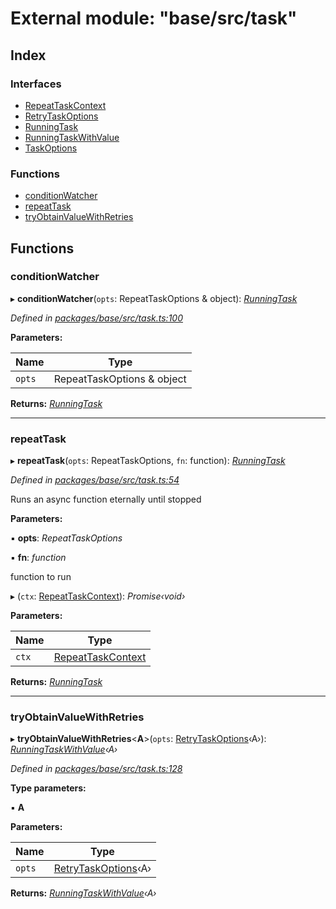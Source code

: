# External module: "base/src/task"

## Index

### Interfaces

* [RepeatTaskContext](../interfaces/_base_src_task_.repeattaskcontext.md)
* [RetryTaskOptions](../interfaces/_base_src_task_.retrytaskoptions.md)
* [RunningTask](../interfaces/_base_src_task_.runningtask.md)
* [RunningTaskWithValue](../interfaces/_base_src_task_.runningtaskwithvalue.md)
* [TaskOptions](../interfaces/_base_src_task_.taskoptions.md)

### Functions

* [conditionWatcher](_base_src_task_.md#conditionwatcher)
* [repeatTask](_base_src_task_.md#repeattask)
* [tryObtainValueWithRetries](_base_src_task_.md#tryobtainvaluewithretries)

## Functions

###  conditionWatcher

▸ **conditionWatcher**(`opts`: RepeatTaskOptions & object): *[RunningTask](../interfaces/_base_src_task_.runningtask.md)*

*Defined in [packages/base/src/task.ts:100](https://github.com/celo-org/celo-monorepo/blob/master/packages/base/src/task.ts#L100)*

**Parameters:**

Name | Type |
------ | ------ |
`opts` | RepeatTaskOptions & object |

**Returns:** *[RunningTask](../interfaces/_base_src_task_.runningtask.md)*

___

###  repeatTask

▸ **repeatTask**(`opts`: RepeatTaskOptions, `fn`: function): *[RunningTask](../interfaces/_base_src_task_.runningtask.md)*

*Defined in [packages/base/src/task.ts:54](https://github.com/celo-org/celo-monorepo/blob/master/packages/base/src/task.ts#L54)*

Runs an async function eternally until stopped

**Parameters:**

▪ **opts**: *RepeatTaskOptions*

▪ **fn**: *function*

function to run

▸ (`ctx`: [RepeatTaskContext](../interfaces/_base_src_task_.repeattaskcontext.md)): *Promise‹void›*

**Parameters:**

Name | Type |
------ | ------ |
`ctx` | [RepeatTaskContext](../interfaces/_base_src_task_.repeattaskcontext.md) |

**Returns:** *[RunningTask](../interfaces/_base_src_task_.runningtask.md)*

___

###  tryObtainValueWithRetries

▸ **tryObtainValueWithRetries**<**A**>(`opts`: [RetryTaskOptions](../interfaces/_base_src_task_.retrytaskoptions.md)‹A›): *[RunningTaskWithValue](../interfaces/_base_src_task_.runningtaskwithvalue.md)‹A›*

*Defined in [packages/base/src/task.ts:128](https://github.com/celo-org/celo-monorepo/blob/master/packages/base/src/task.ts#L128)*

**Type parameters:**

▪ **A**

**Parameters:**

Name | Type |
------ | ------ |
`opts` | [RetryTaskOptions](../interfaces/_base_src_task_.retrytaskoptions.md)‹A› |

**Returns:** *[RunningTaskWithValue](../interfaces/_base_src_task_.runningtaskwithvalue.md)‹A›*
